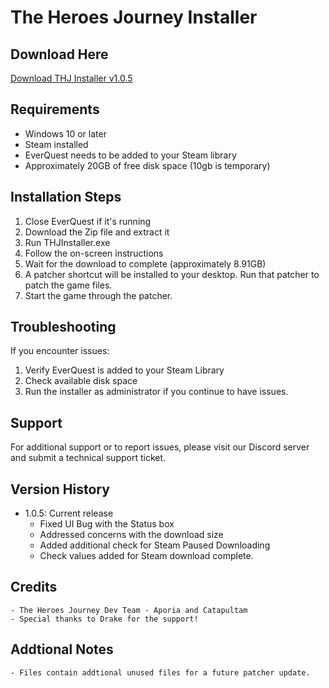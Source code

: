 # The Heroes Journey Installer

## Download Here
[Download THJ Installer v1.0.5](https://github.com/The-Heroes-Journey-EQEMU/thj-launcher/releases/download/v1.0.5/THJInstaller-1.0.5.zip)

## Requirements

- Windows 10 or later
- Steam installed
- EverQuest needs to be added to your Steam library
- Approximately 20GB of free disk space (10gb is temporary)

## Installation Steps

1. Close EverQuest if it's running
2. Download the Zip file and extract it
2. Run THJInstaller.exe
3. Follow the on-screen instructions
4. Wait for the download to complete (approximately 8.91GB)
5. A patcher shortcut will be installed to your desktop. Run that patcher to patch the game files.
6. Start the game through the patcher.

## Troubleshooting

If you encounter issues:

1. Verify EverQuest is added to your Steam Library
2. Check available disk space
3. Run the installer as administrator if you continue to have issues.

## Support

For additional support or to report issues, please visit our Discord server and submit a technical support ticket.

## Version History

- 1.0.5: Current release
    - Fixed UI Bug with the Status box
    - Addressed concerns with the download size
    - Added additional check for Steam Paused Downloading
    - Check values added for Steam download complete.

## Credits

    - The Heroes Journey Dev Team - Aporia and Catapultam
    - Special thanks to Drake for the support!

## Addtional Notes

    - Files contain addtional unused files for a future patcher update.
